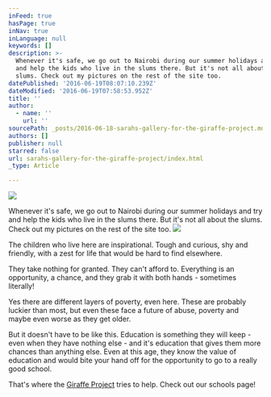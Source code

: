 ```yaml
---
inFeed: true
hasPage: true
inNav: true
inLanguage: null
keywords: []
description: >-
  Whenever it's safe, we go out to Nairobi during our summer holidays and try
  and help the kids who live in the slums there. But it's not all about the
  slums. Check out my pictures on the rest of the site too. 
datePublished: '2016-06-19T08:07:10.239Z'
dateModified: '2016-06-19T07:58:53.952Z'
title: ''
author:
  - name: ''
    url: ''
sourcePath: _posts/2016-06-18-sarahs-gallery-for-the-giraffe-project.md
authors: []
publisher: null
starred: false
url: sarahs-gallery-for-the-giraffe-project/index.html
_type: Article

---
```

![](https://imgflo.herokuapp.com/graph/vahj1ThiexotieMo/4daf70c9c7fddbcee91f732e29f1fd47/croprotate.jpg?cropheight=2133&cropwidth=2848&degrees=0&input=https%3A%2F%2Fthe-grid-user-content.s3-us-west-2.amazonaws.com%2F4810d1cb-d0a5-4ebc-8e97-808f79086117.jpg&x=0&y=0)

Whenever it's safe, we go out to Nairobi during our summer holidays and try and help the kids who live in the slums there. But it's not all about the slums. Check out my pictures on the rest of the site too. ![](https://the-grid-user-content.s3-us-west-2.amazonaws.com/5d3a3a90-e589-42f9-aee7-2a6fd40e4db9.jpg)

The children who live here are inspirational. Tough and curious, shy and friendly, with a zest for life that would be hard to find elsewhere. 

They take nothing for granted. They can't afford to. Everything is an opportunity, a chance, and they grab it with both hands - sometimes literally!

Yes there are different layers of poverty, even here. These are probably luckier than most, but even these face a future of abuse, poverty and maybe even worse as they get older. 

But it doesn't have to be like this. Education is something they will keep - even when they have nothing else - and it's education that gives them more chances than anything else. Even at this age, they know the value of education and would bite your hand off for the opportunity to go to a really good school.

That's where the [Giraffe Project][0] tries to help. Check out our schools page! 

[0]: http://www.giraffeproject.org/
